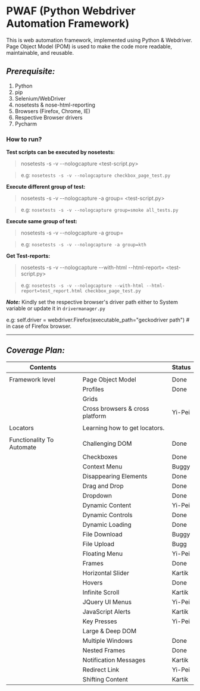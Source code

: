 # PWAF (Python Webdriver Automation Framework)

This is web automation framework, implemented using Python & Webdriver. 
Page Object Model (POM) is used to  make the code more readable, maintainable, and reusable.

## _Prerequisite:_

1. Python
2. pip
3. Selenium/WebDriver
4. nosetests & nose-html-reporting
5. Browsers (Firefox, Chrome, IE)
6. Respective Browser drivers
7. Pycharm

### How to run?

**Test scripts can be executed by nosetests:**

>nosetests -s -v --nologcapture <test-script.py>

>e.g: `nosetests -s -v --nologcapture checkbox_page_test.py`

**Execute different group of test:**

>nosetests -s -v --nologcapture  -a group=<group-name> <test-script.py>

>e.g: `nosetests -s -v --nologcapture group=smoke all_tests.py`

**Execute same group of test:**

>nosetests -s -v --nologcapture -a group=<group-name>

>e.g: `nosetests -s -v --nologcapture -a group=kth`

**Get Test-reports:**

>nosetests -s -v --nologcapture --with-html --html-report=<test-report-file-path> <test-script.py>

>e.g: `nosetests -s -v --nologcapture --with-html --html-report=test_report.html checkbox_page_test.py`

**_Note:_** Kindly set the respective browser's driver path either to System variable or update it in `drivermanager.py`

e.g: self.driver = webdriver.Firefox(executable_path="geckodriver path") # in case of Firefox browser.


***

## _Coverage Plan:_

| Contents                  |                                 | Status |
|---------------------------|---------------------------------|--------|
|                           |                                 |        |
| Framework level           | Page Object Model               | Done   |
|                           | Profiles                        | Done   |
|                           | Grids                           |        |
|                           | Cross browsers & cross platform | Yi-Pei |
|                           |                                 |        |
| Locators                  | Learning how to get locators.   |        |
|                           |                                 |        |
| Functionality To Automate | Challenging DOM                 | Done   |
|                           | Checkboxes                      | Done   |
|                           | Context Menu                    | Buggy  |
|                           | Disappearing Elements           | Done   |
|                           | Drag and Drop                   | Done   |
|                           | Dropdown                        | Done   |
|                           | Dynamic Content                 | Yi-Pei |
|                           | Dynamic Controls                | Done   |
|                           | Dynamic Loading                 | Done   |
|                           | File Download                   | Buggy  |
|                           | File Upload                     | Bugg   |
|                           | Floating Menu                   | Yi-Pei |
|                           | Frames                          | Done   |
|                           | Horizontal Slider               | Kartik |
|                           | Hovers                          | Done   |
|                           | Infinite Scroll                 | Kartik |
|                           | JQuery UI Menus                 | Yi-Pei |
|                           | JavaScript Alerts               | Kartik |
|                           | Key Presses                     | Yi-Pei |
|                           | Large & Deep DOM                |        |
|                           | Multiple Windows                | Done   |
|                           | Nested Frames                   | Done   |
|                           | Notification Messages           | Kartik |
|                           | Redirect Link                   | Yi-Pei |
|                           | Shifting Content                | Kartik |
